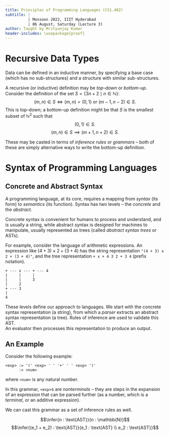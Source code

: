 ```yaml
---
title: Principles of Programming Languages (CS1.402)
subtitle: |
          | Monsoon 2022, IIIT Hyderabad
          | 06 August, Saturday (Lecture 3)
author: Taught by Mrityunjay Kumar
header-includes: \usepackage{proof}
---
```


# Recursive Data Types
Data can be defined in an inductive manner, by specifying a base case (which has no sub-structures) and a structure with similar sub-structures.  

A recursive (or inductive) definition may be *top-down* or *bottom-up*. Consider the definition of the set $S = \{3n+2 \mid n \in \mathbb{N}\}$:
$$(m,n) \in S \iff (m,n) = (0,1) \text{ or } (m-1, n-2) \in S.$$
This is top-down; a bottom-up definition might be that $S$ is the smallest subset of $\mathbb{N}^2$ such that
$$(0,1) \in S.$$
$$(m,n) \in S \implies (m+1, n+2) \in S.$$

These may be casted in terms of *inference rules* or *grammars* – both of these are simply alternative ways to write the bottom-up definition.
 
# Syntax of Programming Languages
## Concrete and Abstract Syntax
A programming language, at its core, requires a mapping from *syntax* (its form) to *semantics* (its function). Syntax has two levels – the *concrete* and the *abstract*.

Concrete syntax is convenient for humans to process and understand, and is usually a string, while abstract syntax is designed for machines to manipulate, usually represented as trees (called *abstract syntax trees* or ASTs).

For example, consider the language of arithmetic expressions. An expression like $(4 + 3) \times 2 + (3 + 4)$ has the string representation `"(4 + 3) x 2 + (3 + 4)"`, and the tree representation `+ x + 4 3 2 + 3 4` (prefix notation).
```
+ --- x --- + --- 4
|     |     |
|     |     3
|     2
+ --- 3
|
4
```

These levels define our approach to languages. We start with the concrete syntax representation (a string), from which a *parser* extracts an abstract syntax representation (a tree). Rules of inference are used to validate this AST.  
An evaluator then processes this representation to produce an output.

## An Example
Consider the following example:
```
<exp> := '(' <exp> ' ' '+' ' ' <exp> ')'
      := <num>
```
where `<num>` is any natural number.

In this grammar, `<exp>`s are *nonterminals* – they are steps in the expansion of an expression that can be parsed further (as a number, which is a *terminal*, or an additive expression).

We can cast this grammar as a set of inference rules as well.

$$\infer{n : \text{AST}}{n : \mathbb{N}}$$
$$\infer{(e_1 + e_2) : \text{AST}}{e_1 : \text{AST} \\ e_2 : \text{AST}}$$